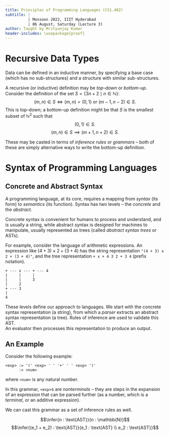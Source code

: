 ```yaml
---
title: Principles of Programming Languages (CS1.402)
subtitle: |
          | Monsoon 2022, IIIT Hyderabad
          | 06 August, Saturday (Lecture 3)
author: Taught by Mrityunjay Kumar
header-includes: \usepackage{proof}
---
```


# Recursive Data Types
Data can be defined in an inductive manner, by specifying a base case (which has no sub-structures) and a structure with similar sub-structures.  

A recursive (or inductive) definition may be *top-down* or *bottom-up*. Consider the definition of the set $S = \{3n+2 \mid n \in \mathbb{N}\}$:
$$(m,n) \in S \iff (m,n) = (0,1) \text{ or } (m-1, n-2) \in S.$$
This is top-down; a bottom-up definition might be that $S$ is the smallest subset of $\mathbb{N}^2$ such that
$$(0,1) \in S.$$
$$(m,n) \in S \implies (m+1, n+2) \in S.$$

These may be casted in terms of *inference rules* or *grammars* – both of these are simply alternative ways to write the bottom-up definition.
 
# Syntax of Programming Languages
## Concrete and Abstract Syntax
A programming language, at its core, requires a mapping from *syntax* (its form) to *semantics* (its function). Syntax has two levels – the *concrete* and the *abstract*.

Concrete syntax is convenient for humans to process and understand, and is usually a string, while abstract syntax is designed for machines to manipulate, usually represented as trees (called *abstract syntax trees* or ASTs).

For example, consider the language of arithmetic expressions. An expression like $(4 + 3) \times 2 + (3 + 4)$ has the string representation `"(4 + 3) x 2 + (3 + 4)"`, and the tree representation `+ x + 4 3 2 + 3 4` (prefix notation).
```
+ --- x --- + --- 4
|     |     |
|     |     3
|     2
+ --- 3
|
4
```

These levels define our approach to languages. We start with the concrete syntax representation (a string), from which a *parser* extracts an abstract syntax representation (a tree). Rules of inference are used to validate this AST.  
An evaluator then processes this representation to produce an output.

## An Example
Consider the following example:
```
<exp> := '(' <exp> ' ' '+' ' ' <exp> ')'
      := <num>
```
where `<num>` is any natural number.

In this grammar, `<exp>`s are *nonterminals* – they are steps in the expansion of an expression that can be parsed further (as a number, which is a *terminal*, or an additive expression).

We can cast this grammar as a set of inference rules as well.

$$\infer{n : \text{AST}}{n : \mathbb{N}}$$
$$\infer{(e_1 + e_2) : \text{AST}}{e_1 : \text{AST} \\ e_2 : \text{AST}}$$